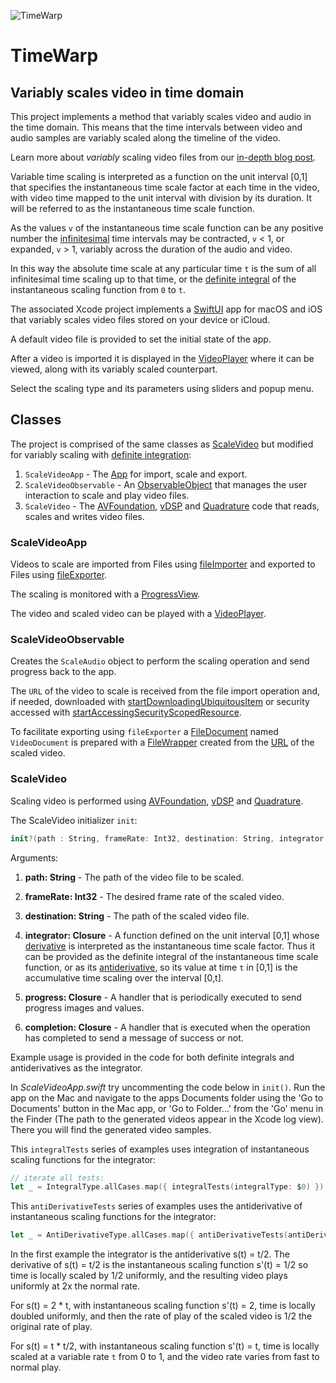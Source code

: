 ![TimeWarp](http://www.limit-point.com/assets/images/TimeWarp.jpg)
# TimeWarp
## Variably scales video in time domain

This project implements a method that variably scales video and audio in the time domain. This means that the time intervals between video and audio samples are variably scaled along the timeline of the video.

Learn more about *variably* scaling video files from our [in-depth blog post](https://www.limit-point.com/blog/2022/time-warp).

Variable time scaling is interpreted as a function on the unit interval [0,1] that specifies the instantaneous time scale factor at each time in the video, with video time mapped to the unit interval with division by its duration. It will be referred to as the instantaneous time scale function.

As the values `v` of the instantaneous time scale function can be any positive number the [infinitesimal] time intervals may be contracted, `v` < 1, or expanded, `v` > 1, variably across the duration of the audio and video.

In this way the absolute time scale at any particular time `t` is the sum of all infinitesimal time scaling up to that time, or the [definite integral] of the instantaneous scaling function from `0` to `t`.

The associated Xcode project implements a [SwiftUI] app for macOS and iOS that variably scales video files stored on your device or iCloud. 

A default video file is provided to set the initial state of the app. 

After a video is imported it is displayed in the [VideoPlayer] where it can be viewed, along with its variably scaled counterpart.

Select the scaling type and its parameters using sliders and popup menu.

## Classes

The project is comprised of the same classes as [ScaleVideo] but modified for variably scaling with [definite integration]:

1. `ScaleVideoApp` - The [App] for import, scale and export.
2. `ScaleVideoObservable` - An [ObservableObject] that manages the user interaction to scale and play video files.
3. `ScaleVideo` - The [AVFoundation], [vDSP] and [Quadrature] code that reads, scales and writes video files.

### ScaleVideoApp

Videos to scale are imported from Files using [fileImporter] and exported to Files using [fileExporter]. 

The scaling is monitored with a [ProgressView].

The video and scaled video can be played with a [VideoPlayer].

### ScaleVideoObservable

Creates the `ScaleAudio` object to perform the scaling operation and send progress back to the app.

The `URL` of the video to scale is received from the file import operation and, if needed, downloaded with [startDownloadingUbiquitousItem] or security accessed with [startAccessingSecurityScopedResource].

To facilitate exporting using `fileExporter` a [FileDocument] named `VideoDocument` is prepared with a [FileWrapper] created from the [URL] of the scaled video.

### ScaleVideo

Scaling video is performed using [AVFoundation], [vDSP] and [Quadrature].

The ScaleVideo initializer `init`:

```swift
init?(path : String, frameRate: Int32, destination: String, integrator:@escaping (Double) -> Double, progress: @escaping (CGFloat, CIImage?) -> Void, completion: @escaping (URL?, String?) -> Void)
```

Arguments:

1. **path: String** - The path of the video file to be scaled.

2. **frameRate: Int32** - The desired frame rate of the scaled video. 

3. **destination: String** - The path of the scaled video file.

4. **integrator: Closure** - A function defined on the unit interval [0,1] whose [derivative] is interpreted as the instantaneous time scale factor. Thus it can be provided as the definite integral of the instantaneous time scale function, or as its [antiderivative], so its value at time `t` in [0,1] is the accumulative time scaling over the interval [0,t].

5. **progress: Closure** - A handler that is periodically executed to send progress images and values.

6. **completion: Closure** - A handler that is executed when the operation has completed to send a message of success or not.

Example usage is provided in the code for both definite integrals and antiderivatives as the integrator.

In *ScaleVideoApp.swift* try uncommenting the code below in `init()`. Run the app on the Mac and navigate to the apps Documents folder using the 'Go to Documents' button in the Mac app, or 'Go to Folder...' from the 'Go' menu in the Finder (The path to the generated videos appear in the Xcode log view). There you will find the generated video samples. 

This `integralTests` series of examples uses integration of instantaneous scaling functions for the integrator:

```swift
// iterate all tests:
let _ = IntegralType.allCases.map({ integralTests(integralType: $0) })
```

This `antiDerivativeTests` series of examples uses the antiderivative of instantaneous scaling functions for the integrator:

```swift
let _ = AntiDerivativeType.allCases.map({ antiDerivativeTests(antiDerivativeType: $0) })
```

In the first example the integrator is the antiderivative s(t) = t/2. The derivative of s(t) = t/2 is the instantaneous scaling function s'(t) = 1/2 so time is locally scaled by 1/2 uniformly, and the resulting video plays uniformly at 2x the normal rate.

For s(t) = 2 * t, with instantaneous scaling function s'(t) = 2, time is locally doubled uniformly, and then the rate of play of the scaled video is 1/2 the original rate of play. 

For s(t) = t * t/2, with instantaneous scaling function s'(t) = t, time is locally scaled at a variable rate `t` from 0 to 1, and the video rate varies from fast to normal play.

[App]: https://developer.apple.com/documentation/swiftui/app
[ScaleVideo]: http://www.limit-point.com/blog/2022/scale-video/
[ObservableObject]: https://developer.apple.com/documentation/combine/observableobject
[AVFoundation]: https://developer.apple.com/documentation/avfoundation/
[vDSP]: https://developer.apple.com/documentation/accelerate/vdsp
[SwiftUI]: https://developer.apple.com/tutorials/swiftui
[fileImporter]: https://developer.apple.com/documentation/swiftui/form/fileimporter(ispresented:allowedcontenttypes:allowsmultipleselection:oncompletion:)
[fileExporter]: https://developer.apple.com/documentation/swiftui/form/fileexporter(ispresented:document:contenttype:defaultfilename:oncompletion:)-1srj
[FileDocument]: https://developer.apple.com/documentation/swiftui/filedocument
[FileWrapper]: https://developer.apple.com/documentation/foundation/filewrapper
[URL]: https://developer.apple.com/documentation/foundation/url
[VideoPlayer]: https://developer.apple.com/documentation/avkit/videoplayer
[ProgressView]: https://developer.apple.com/documentation/swiftui/progressview
[startDownloadingUbiquitousItem]: https://developer.apple.com/documentation/foundation/filemanager/1410377-startdownloadingubiquitousitem
[startAccessingSecurityScopedResource]: https://developer.apple.com/documentation/foundation/nsurl/1417051-startaccessingsecurityscopedreso
[Quadrature]: https://developer.apple.com/documentation/accelerate/quadrature
[infinitesimal]: https://en.wikipedia.org/wiki/Infinitesimal
[definite integral]: https://en.wikipedia.org/wiki/Integral
[antiderivative]: https://en.wikipedia.org/wiki/Antiderivative
[derivative]: https://en.wikipedia.org/wiki/Derivative
[definite integration]: https://developer.apple.com/documentation/accelerate/quadrature
[quadrature]: https://developer.apple.com/documentation/accelerate/quadrature
